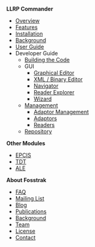 **LLRP Commander**
  * [Overview](LlrpMain.md)
  * [Features](LlrpFeatures.md)
  * [Installation](LlrpInstallation.md)
  * [Background](LlrpBackground.md)
  * [User Guide](LlrpUserGuide.md)
  * Developer Guide
    * [Building the Code](LlrpDevGuideBuilding.md)
    * GUI
      * [Graphical Editor](LlrpDevGuideGuiGraphical.md)
      * [XML / Binary Editor](LlrpDevGuideGuiXml.md)
      * [Navigator](LlrpDevGuideGuiNavigator.md)
      * [Reader Explorer](LlrpDevGuideGuiExplorer.md)
      * [Wizard](LlrpDevGuideGuiWizard.md)
    * [Management](LlrpDevGuideMgmtOverview.md)
      * [Adaptor Management](LlrpDevGuideMgmtAdaptorManagement.md)
      * [Adaptors](LlrpDevGuideMgmtAdaptors.md)
      * [Readers](LlrpDevGuideMgmtReaders.md)
    * [Repository](LlrpDevGuideRepository.md)

**Other Modules**
  * [EPCIS](EpcisMain.md)
  * [TDT](TdtMain.md)
  * [ALE](AleMain.md)

**About Fosstrak**
  * [FAQ](GeneralFaq.md)
  * [Mailing List](GeneralMailinglist.md)
  * [Blog](http://fosstrak.wordpress.com/)
  * [Publications](GeneralPublications.md)
  * [Background](GeneralBackground.md)
  * [Team](GeneralTeam.md)
  * [License](GeneralLicense.md)
  * [Contact](GeneralContact.md)